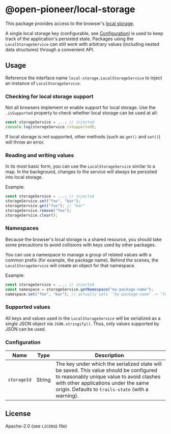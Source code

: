 # @open-pioneer/local-storage

This package provides access to the browser's [local storage](https://developer.mozilla.org/en-US/docs/Web/API/Window/localStorage).

A single local storage key (configurable, see [Configuration](#configuration)) is used to keep track of the application's persisted state.
Packages using the `LocalStorageService` can still work with arbitrary values (including nested data structures) through a convenient API.

## Usage

Reference the interface name `local-storage.LocalStorageService` to inject an instance of `LocalStorageService`.

### Checking for local storage support

Not all browsers implement or enable support for local storage.
Use the `.isSupported` property to check whether local storage can be used at all:

```js
const storageService = ...; // injected
console.log(storageService.isSupported);
```

If local storage is not supported, other methods (such as `get()` and `set()`) will throw an error.

### Reading and writing values

In its most basic form, you can use the `LocalStorageService` similar to a map.
In the background, changes to the service will always be persisted into local storage.

Example:

```js
const storageService = ...; // injected
storageService.set("foo", "bar");
storageService.get("foo"); // "bar"
storageService.remove("foo");
storageService.clear();
```

### Namespaces

Because the browser's local storage is a shared resource, you should take some precautions to avoid collisions with keys used by other packages.

You can use a namespace to manage a group of related values with a common prefix (for example, the package name).
Behind the scenes, the `LocalStorageService` will create an object for that namespace.

Example:

```jsx
const storageService = ...; // injected
const namespace = storageService.getNamespace("my-package-name");
namespace.set("foo", "bar"); // actually sets `"my-package-name" -> "foo"`
```

### Supported values

All keys and values used in the `LocalStorageService` will be serialized as a single JSON object via `JSON.stringify()`.
Thus, only values supported by JSON can be used.

### Configuration

| Name        | Type   | Description                                                                                                                                                                                                                     |
| ----------- | ------ | ------------------------------------------------------------------------------------------------------------------------------------------------------------------------------------------------------------------------------- |
| `storageId` | String | The key under which the serialized state will be saved. This value should be configured to reasonably unique value to avoid clashes with other applications under the same origin. Defaults to `trails-state` (with a warning). |

## License

Apache-2.0 (see `LICENSE` file)
